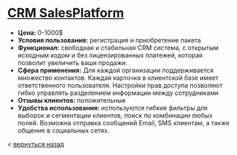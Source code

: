 # [CRM SalesPlatform](https://salesplatform.ru/)
- **Цена:** 0-1000$
- **Условия пользования:** регистрация и приобретение пакета
- **Функционал:** свободная и стабильная CRM система, с открытым исходным кодом и без лицензированных платежей, которая позволит увеличить ваши продажи.
- **Сфера применения:** Для каждой организации поддерживается множество контактов. Каждая карточка в клиентской базе имеет ответственного пользователя. Настройки прав доступа позволяют гибко управлять разделением информации между сотрудниками
- **Отзывы клиентов:** положительные
- **Удобства использования:** используются гибкие фильтры для выборок и сегментации клиентов, поиск по комбинации любых полей. Возможна отправка сообщений Email, SMS клиентам, а также общение в социальных сетях.

< [вернуться назад](README.md)
